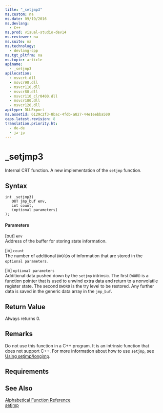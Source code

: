 ```yaml
---
title: "_setjmp3"
ms.custom: na
ms.date: 09/19/2016
ms.devlang: 
  - C++
ms.prod: visual-studio-dev14
ms.reviewer: na
ms.suite: na
ms.technology: 
  - devlang-cpp
ms.tgt_pltfrm: na
ms.topic: article
apiname: 
  - _setjmp3
apilocation: 
  - msvcrt.dll
  - msvcr90.dll
  - msvcr110.dll
  - msvcr80.dll
  - msvcr110_clr0400.dll
  - msvcr100.dll
  - msvcr120.dll
apitype: DLLExport
ms.assetid: 6129c2f3-8bac-4fdb-a827-44e1eebba500
caps.latest.revision: 8
translation.priority.ht: 
  - de-de
  - ja-jp
---
```

# _setjmp3
Internal CRT function. A new implementation of the `setjmp` function.  
  
## Syntax  
  
```  
int _setjmp3(  
   OUT jmp_buf env,  
   int count,  
   (optional parameters)  
);  
```  
  
#### Parameters  
 [out] `env`  
 Address of the buffer for storing state information.  
  
 [in] `count`  
 The number of additional `DWORD`s of information that are stored in the `optional parameters`.  
  
 [in] `optional parameters`  
 Additional data pushed down by the `setjmp` intrinsic. The first `DWORD` is a function pointer that is used to unwind extra data and return to a nonvolatile register state. The second `DWORD` is the try level to be restored. Any further data is saved in the generic data array in the `jmp_buf`.  
  
## Return Value  
 Always returns 0.  
  
## Remarks  
 Do not use this function in a C++ program. It is an intrinsic function that does not support C++. For more information about how to use `setjmp`, see [Using setjmp/longjmp](../vs140/Using-setjmp-longjmp.md).  
  
## Requirements  
  
## See Also  
 [Alphabetical Function Reference](../vs140/CRT-Alphabetical-Function-Reference.md)   
 [setjmp](../vs140/setjmp.md)